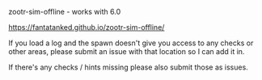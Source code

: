 zootr-sim-offline - works with 6.0

https://fantatanked.github.io/zootr-sim-offline/

If you load a log and the spawn doesn't give you access to any checks or other areas, please submit an issue with that location so I can add it in.

If there's any checks / hints missing please also submit those as issues.
